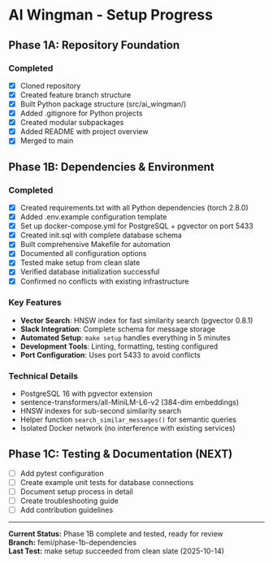 # AI Wingman - Setup Progress

## Phase 1A: Repository Foundation

### Completed
- [x] Cloned repository
- [x] Created feature branch structure
- [x] Built Python package structure (src/ai_wingman/)
- [x] Added .gitignore for Python projects
- [x] Created modular subpackages
- [x] Added README with project overview
- [x] Merged to main

## Phase 1B: Dependencies & Environment

### Completed
- [x] Created requirements.txt with all Python dependencies (torch 2.8.0)
- [x] Added .env.example configuration template
- [x] Set up docker-compose.yml for PostgreSQL + pgvector on port 5433
- [x] Created init.sql with complete database schema
- [x] Built comprehensive Makefile for automation
- [x] Documented all configuration options
- [x] Tested make setup from clean slate
- [x] Verified database initialization successful
- [x] Confirmed no conflicts with existing infrastructure

### Key Features
- **Vector Search**: HNSW index for fast similarity search (pgvector 0.8.1)
- **Slack Integration**: Complete schema for message storage
- **Automated Setup**: `make setup` handles everything in 5 minutes
- **Development Tools**: Linting, formatting, testing configured
- **Port Configuration**: Uses port 5433 to avoid conflicts

### Technical Details
- PostgreSQL 16 with pgvector extension
- sentence-transformers/all-MiniLM-L6-v2 (384-dim embeddings)
- HNSW indexes for sub-second similarity search
- Helper function `search_similar_messages()` for semantic queries
- Isolated Docker network (no interference with existing services)

## Phase 1C: Testing & Documentation (NEXT)
- [ ] Add pytest configuration
- [ ] Create example unit tests for database connections
- [ ] Document setup process in detail
- [ ] Create troubleshooting guide
- [ ] Add contribution guidelines

---

**Current Status:** Phase 1B complete and tested, ready for review  
**Branch:** femi/phase-1b-dependencies  
**Last Test:** make setup succeeded from clean slate (2025-10-14)

